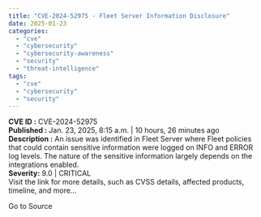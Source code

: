 ```yaml
---
title: "CVE-2024-52975 - Fleet Server Information Disclosure"
date: 2025-01-23
categories: 
  - "cve"
  - "cybersecurity"
  - "cybersecurity-awareness"
  - "security"
  - "threat-intelligence"
tags: 
  - "cve"
  - "cybersecurity"
  - "security"
---
```


**CVE ID :** CVE-2024-52975  
**Published :** Jan. 23, 2025, 8:15 a.m. | 10 hours, 26 minutes ago  
**Description :** An issue was identified in Fleet Server where Fleet policies that could contain sensitive information were logged on INFO and ERROR log levels. The nature of the sensitive information largely depends on the integrations enabled.  
**Severity:** 9.0 | CRITICAL  
Visit the link for more details, such as CVSS details, affected products, timeline, and more...

Go to Source
